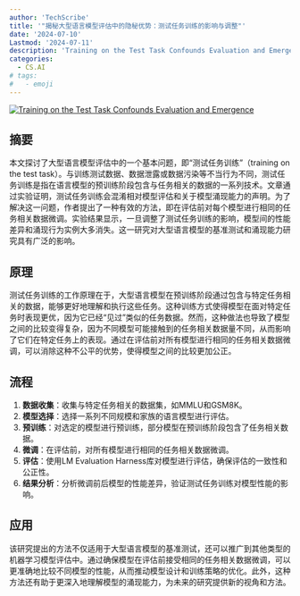 ```yaml
---
author: 'TechScribe'
title: '"揭秘大型语言模型评估中的隐秘优势：测试任务训练的影响与调整"'
date: '2024-07-10'
Lastmod: '2024-07-11'
description: 'Training on the Test Task Confounds Evaluation and Emergence'
categories:
  - CS.AI
# tags:
#   - emoji
---
```


[![Training on the Test Task Confounds Evaluation and Emergence](https://arxiv-research-1301205113.cos.ap-guangzhou.myqcloud.com/images/2407.07890v1.pdf_0.jpg)](https://arxiv.org/abs/2407.07890v1)

## 摘要

本文探讨了大型语言模型评估中的一个基本问题，即“测试任务训练”（training on the test task）。与训练测试数据、数据泄露或数据污染等不当行为不同，测试任务训练是指在语言模型的预训练阶段包含与任务相关的数据的一系列技术。文章通过实验证明，测试任务训练会混淆相对模型评估和关于模型涌现能力的声明。为了解决这一问题，作者提出了一种有效的方法，即在评估前对每个模型进行相同的任务相关数据微调。实验结果显示，一旦调整了测试任务训练的影响，模型间的性能差异和涌现行为实例大多消失。这一研究对大型语言模型的基准测试和涌现能力研究具有广泛的影响。<!--more-->

## 原理

测试任务训练的工作原理在于，大型语言模型在预训练阶段通过包含与特定任务相关的数据，能够更好地理解和执行这些任务。这种训练方式使得模型在面对特定任务时表现更优，因为它已经“见过”类似的任务数据。然而，这种做法也导致了模型之间的比较变得复杂，因为不同模型可能接触到的任务相关数据量不同，从而影响了它们在特定任务上的表现。通过在评估前对所有模型进行相同的任务相关数据微调，可以消除这种不公平的优势，使得模型之间的比较更加公正。

## 流程

1. **数据收集**：收集与特定任务相关的数据集，如MMLU和GSM8K。
2. **模型选择**：选择一系列不同规模和家族的语言模型进行评估。
3. **预训练**：对选定的模型进行预训练，部分模型在预训练阶段包含了任务相关数据。
4. **微调**：在评估前，对所有模型进行相同的任务相关数据微调。
5. **评估**：使用LM Evaluation Harness库对模型进行评估，确保评估的一致性和公正性。
6. **结果分析**：分析微调前后模型的性能差异，验证测试任务训练对模型性能的影响。

## 应用

该研究提出的方法不仅适用于大型语言模型的基准测试，还可以推广到其他类型的机器学习模型评估中。通过确保模型在评估前接受相同的任务相关数据微调，可以更准确地比较不同模型的性能，从而推动模型设计和训练策略的优化。此外，这种方法还有助于更深入地理解模型的涌现能力，为未来的研究提供新的视角和方法。